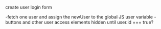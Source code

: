 create user login form 

-fetch one user and assign the newUser to the global JS user variable
-buttons and other user access elements hidden until user.id === true?

